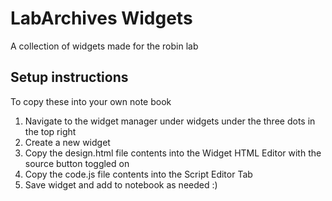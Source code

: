 # LabArchives Widgets
 A collection of widgets made for the robin lab

## Setup instructions
To copy these into your own note book
 1. Navigate to the widget manager under widgets under the three dots in the top right
 2. Create a new widget
 3. Copy the design.html file contents into the Widget HTML Editor with the source button toggled on
 4. Copy the code.js file contents into the Script Editor Tab
 5. Save widget and add to notebook as needed :) 
